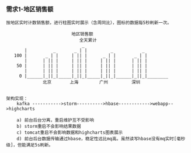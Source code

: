 
### 需求1-地区销售额

	按地区实时计数销售额，进行柱图实时展示（含周同比），图标的数据每5秒刷新一次。
	
                             地区销售额
                                全天累计
                                 _ 
           |          _       _ | |         _           _
       100 |       _ | |     | || |      _ | |       _ | |
           |      | || |     | || |     | || |      | || |
        50 |      | || |     | || |     | || |      | || |
           |      | || |     | || |     | || |      | || |
         0 |______|_||_|_____|_||_|_____|_||_|______|_||_|________
	              北京       上海        广州         深圳   

	
	架构实现：
		kafka ----------->storm---------->hbase------------>webapp-->highcharts
		
		a) 前台后台分离，重启维护互不受影响
		b) storm重启不会影响结果数据
		c) tomcat重启不会影响数据和highcharts图表展示
		d) 前台后台数据传输通过hbase，稳定性远比mq高。虽然读写hbase没有mq实时[毫秒级]，但能满足5s刷新。
		
		
		
		
